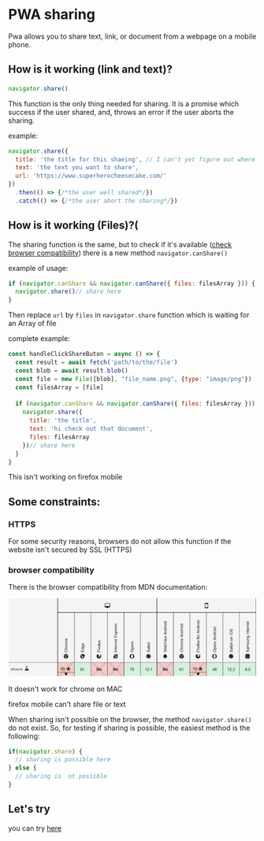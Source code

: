 # PWA sharing

Pwa allows you to share text, link, or document from a webpage on a mobile phone.

## How is it working (link and text)?

```js 
navigator.share()
```

This function is the only thing needed for sharing.
It is a promise which success if the user shared, and, throws an error if the user aborts the sharing.

example:
```js
navigator.share({
  title: 'the title for this shaeing', // I can't yet figure out where can we see it in the sharing process
  text: 'the text you want to share',
  url: 'https://www.superherocheesecake.com/'
})
  .then(() => {/*the user well shared*/})
  .catch(() => {/*the user abort the sharing*/})

```

## How is it working (Files)?(
The sharing function is the same, but to check if it's available ([check browser compatibility](#browsercomp))
there is a new method ```navigator.canShare()```

example of usage:

```js
if (navigator.canShare && navigator.canShare({ files: filesArray })) {
  navigator.share()// share here
}
```

Then replace `url` by `files` in ```navigator.share``` function which is waiting for an Array of file

complete example:

```js
const handleClickShareButon = async () => {
  const result = await fetch('path/to/the/file')
  const blob = await result.blob()
  const file = new File([blob], "file_name.png", {type: "image/png"})
  const filesArray = [file]

  if (navigator.canShare && navigator.canShare({ files: filesArray })) {
    navigator.share({
      title: 'the title',
      text: 'hi check out that document',
      files: filesArray
    })// share here
  }
}
```

This isn't working on firefox mobile


## Some constraints:

### HTTPS
For some security reasons, browsers do not allow this function if the website isn't secured by SSL (HTTPS)


### <a name="browsercomp">browser compatibility</a>
There is the browser compatibility from MDN documentation:

![](images/brwsrComp.png)

It doesn't work for chrome on MAC

firefox mobile can't share file or text

When sharing isn't possible on the browser, the method ```navigator.share()``` do not exist.
So, for testing if sharing is possible, the easiest method is the following:
```js
if(navigator.share) {
  // sharing is possible here
} else {
  // sharing is  ot possible
}
```


## Let's try

you can try [here](https://bolex222.github.io/testPwaSharing/)





